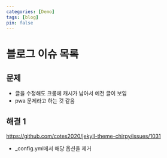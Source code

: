 ```yaml
---
categories: [Demo]
tags: [blog]
pin: false
---
```


# 블로그 이슈 목록
## 문제
- 글을 수정해도 크롬에 캐시가 남아서 예전 글이 보임
- pwa 문제라고 하는 것 같음

## 해결 1
https://github.com/cotes2020/jekyll-theme-chirpy/issues/1031
- _config.yml에서 해당 옵션을 제거